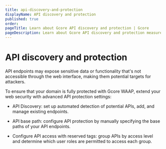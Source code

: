 ```yaml
---
title: api-discovery-and-protection
displayName: API discovery and protection
published: true
order:
pageTitle: Learn about Gcore API discovery and protection | Gcore
pageDescription: Learn about Gcore API discovery and protection measures.
---
```

# API discovery and protection

API endpoints may expose sensitive data or functionality that's not accessible through the web interface, making them potential targets for attackers.  

To ensure that your domain is fully protected with Gcore WAAP, extend your web security with advanced API protection settings: 

* API Discovery: set up automated detection of potential APIs, add, and manage existing endpoints. 

* API base path: configure API protection by manually specifying the base paths of your API endpoints.

* Configure API access with reserved tags: group APIs by access level and determine which user roles are permitted to access each group. 
